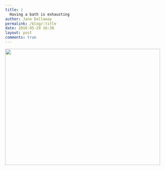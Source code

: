 ```yaml
---
title: |
  Having a bath is exhausting
author: Jane Dallaway
permalink: /blog/:title
date: 2016-05-29 16:38
layout: post
comments: true
---
```


<div><a href="http://static.skitters.dallaway.com/tp_IMG_9012.JPG"><img src="http://static.skitters.dallaway.com/tp_thumb_IMG_9012.JPG" width="500" height="375"/></a></div>



  

      
